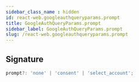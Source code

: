 ```yaml
---
sidebar_class_name : hidden
id: react-web.googleauthqueryparams.prompt
title: GoogleAuthQueryParams.prompt
sidebar_label: GoogleAuthQueryParams.prompt
slug: /react-web.googleauthqueryparams.prompt
---
```






## Signature

```typescript
prompt?: 'none' | 'consent' | 'select_account';
```
